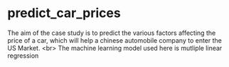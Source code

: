 # predict_car_prices
The aim of the case study is to predict the various factors affecting the price of a car, which will help a chinese automobile company to enter the US Market. &lt;br> The machine learning model used here is mutliple linear regression
